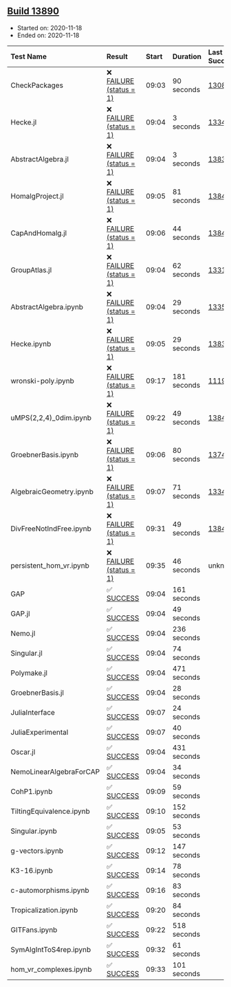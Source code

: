## [Build 13890](https://oscarci.mathematik.uni-kl.de/job/oscar/13890/)

* Started on: 2020-11-18
* Ended on: 2020-11-18

| Test Name    | Result | Start | Duration | Last Success | First Failure |
|:-------------|:-------|:------|:---------|:-------------|:--------------|
| CheckPackages | ❌ [FAILURE (status = 1)](https://oscarci.mathematik.uni-kl.de/job/oscar/13890/artifact/logs/build-13890/CheckPackages.log) | 09:03 | 90 seconds | [13085](https://oscarci.mathematik.uni-kl.de/job/oscar/13085/) | [13086](https://oscarci.mathematik.uni-kl.de/job/oscar/13086/) |
| Hecke.jl | ❌ [FAILURE (status = 1)](https://oscarci.mathematik.uni-kl.de/job/oscar/13890/artifact/logs/build-13890/Hecke.jl.log) | 09:04 | 3 seconds | [13341](https://oscarci.mathematik.uni-kl.de/job/oscar/13341/) | [13342](https://oscarci.mathematik.uni-kl.de/job/oscar/13342/) |
| AbstractAlgebra.jl | ❌ [FAILURE (status = 1)](https://oscarci.mathematik.uni-kl.de/job/oscar/13890/artifact/logs/build-13890/AbstractAlgebra.jl.log) | 09:04 | 3 seconds | [13837](https://oscarci.mathematik.uni-kl.de/job/oscar/13837/) | [13838](https://oscarci.mathematik.uni-kl.de/job/oscar/13838/) |
| HomalgProject.jl | ❌ [FAILURE (status = 1)](https://oscarci.mathematik.uni-kl.de/job/oscar/13890/artifact/logs/build-13890/HomalgProject.jl.log) | 09:05 | 81 seconds | [13845](https://oscarci.mathematik.uni-kl.de/job/oscar/13845/) | [13846](https://oscarci.mathematik.uni-kl.de/job/oscar/13846/) |
| CapAndHomalg.jl | ❌ [FAILURE (status = 1)](https://oscarci.mathematik.uni-kl.de/job/oscar/13890/artifact/logs/build-13890/CapAndHomalg.jl.log) | 09:06 | 44 seconds | [13845](https://oscarci.mathematik.uni-kl.de/job/oscar/13845/) | [13846](https://oscarci.mathematik.uni-kl.de/job/oscar/13846/) |
| GroupAtlas.jl | ❌ [FAILURE (status = 1)](https://oscarci.mathematik.uni-kl.de/job/oscar/13890/artifact/logs/build-13890/GroupAtlas.jl.log) | 09:04 | 62 seconds | [13311](https://oscarci.mathematik.uni-kl.de/job/oscar/13311/) | [13312](https://oscarci.mathematik.uni-kl.de/job/oscar/13312/) |
| AbstractAlgebra.ipynb | ❌ [FAILURE (status = 1)](https://oscarci.mathematik.uni-kl.de/job/oscar/13890/artifact/logs/build-13890/AbstractAlgebra.ipynb.log) | 09:04 | 29 seconds | [13355](https://oscarci.mathematik.uni-kl.de/job/oscar/13355/) | [13356](https://oscarci.mathematik.uni-kl.de/job/oscar/13356/) |
| Hecke.ipynb | ❌ [FAILURE (status = 1)](https://oscarci.mathematik.uni-kl.de/job/oscar/13890/artifact/logs/build-13890/Hecke.ipynb.log) | 09:05 | 29 seconds | [13837](https://oscarci.mathematik.uni-kl.de/job/oscar/13837/) | [13838](https://oscarci.mathematik.uni-kl.de/job/oscar/13838/) |
| wronski-poly.ipynb | ❌ [FAILURE (status = 1)](https://oscarci.mathematik.uni-kl.de/job/oscar/13890/artifact/logs/build-13890/wronski-poly.ipynb.log) | 09:17 | 181 seconds | [11192](https://oscarci.mathematik.uni-kl.de/job/oscar/11192/) | [11193](https://oscarci.mathematik.uni-kl.de/job/oscar/11193/) |
| uMPS(2,2,4)_0dim.ipynb | ❌ [FAILURE (status = 1)](https://oscarci.mathematik.uni-kl.de/job/oscar/13890/artifact/logs/build-13890/uMPS-2-2-4-_0dim.ipynb.log) | 09:22 | 49 seconds | [13841](https://oscarci.mathematik.uni-kl.de/job/oscar/13841/) | [13842](https://oscarci.mathematik.uni-kl.de/job/oscar/13842/) |
| GroebnerBasis.ipynb | ❌ [FAILURE (status = 1)](https://oscarci.mathematik.uni-kl.de/job/oscar/13890/artifact/logs/build-13890/GroebnerBasis.ipynb.log) | 09:06 | 80 seconds | [13748](https://oscarci.mathematik.uni-kl.de/job/oscar/13748/) | [13749](https://oscarci.mathematik.uni-kl.de/job/oscar/13749/) |
| AlgebraicGeometry.ipynb | ❌ [FAILURE (status = 1)](https://oscarci.mathematik.uni-kl.de/job/oscar/13890/artifact/logs/build-13890/AlgebraicGeometry.ipynb.log) | 09:07 | 71 seconds | [13341](https://oscarci.mathematik.uni-kl.de/job/oscar/13341/) | [13342](https://oscarci.mathematik.uni-kl.de/job/oscar/13342/) |
| DivFreeNotIndFree.ipynb | ❌ [FAILURE (status = 1)](https://oscarci.mathematik.uni-kl.de/job/oscar/13890/artifact/logs/build-13890/DivFreeNotIndFree.ipynb.log) | 09:31 | 49 seconds | [13845](https://oscarci.mathematik.uni-kl.de/job/oscar/13845/) | [13846](https://oscarci.mathematik.uni-kl.de/job/oscar/13846/) |
| persistent_hom_vr.ipynb | ❌ [FAILURE (status = 1)](https://oscarci.mathematik.uni-kl.de/job/oscar/13890/artifact/logs/build-13890/persistent_hom_vr.ipynb.log) | 09:35 | 46 seconds | unknown | unknown |
| GAP | ✅ [SUCCESS](https://oscarci.mathematik.uni-kl.de/job/oscar/13890/artifact/logs/build-13890/GAP.log) | 09:04 | 161 seconds |  |  |
| GAP.jl | ✅ [SUCCESS](https://oscarci.mathematik.uni-kl.de/job/oscar/13890/artifact/logs/build-13890/GAP.jl.log) | 09:04 | 49 seconds |  |  |
| Nemo.jl | ✅ [SUCCESS](https://oscarci.mathematik.uni-kl.de/job/oscar/13890/artifact/logs/build-13890/Nemo.jl.log) | 09:04 | 236 seconds |  |  |
| Singular.jl | ✅ [SUCCESS](https://oscarci.mathematik.uni-kl.de/job/oscar/13890/artifact/logs/build-13890/Singular.jl.log) | 09:04 | 74 seconds |  |  |
| Polymake.jl | ✅ [SUCCESS](https://oscarci.mathematik.uni-kl.de/job/oscar/13890/artifact/logs/build-13890/Polymake.jl.log) | 09:04 | 471 seconds |  |  |
| GroebnerBasis.jl | ✅ [SUCCESS](https://oscarci.mathematik.uni-kl.de/job/oscar/13890/artifact/logs/build-13890/GroebnerBasis.jl.log) | 09:04 | 28 seconds |  |  |
| JuliaInterface | ✅ [SUCCESS](https://oscarci.mathematik.uni-kl.de/job/oscar/13890/artifact/logs/build-13890/JuliaInterface.log) | 09:07 | 24 seconds |  |  |
| JuliaExperimental | ✅ [SUCCESS](https://oscarci.mathematik.uni-kl.de/job/oscar/13890/artifact/logs/build-13890/JuliaExperimental.log) | 09:07 | 40 seconds |  |  |
| Oscar.jl | ✅ [SUCCESS](https://oscarci.mathematik.uni-kl.de/job/oscar/13890/artifact/logs/build-13890/Oscar.jl.log) | 09:04 | 431 seconds |  |  |
| NemoLinearAlgebraForCAP | ✅ [SUCCESS](https://oscarci.mathematik.uni-kl.de/job/oscar/13890/artifact/logs/build-13890/NemoLinearAlgebraForCAP.log) | 09:04 | 34 seconds |  |  |
| CohP1.ipynb | ✅ [SUCCESS](https://oscarci.mathematik.uni-kl.de/job/oscar/13890/artifact/logs/build-13890/CohP1.ipynb.log) | 09:09 | 59 seconds |  |  |
| TiltingEquivalence.ipynb | ✅ [SUCCESS](https://oscarci.mathematik.uni-kl.de/job/oscar/13890/artifact/logs/build-13890/TiltingEquivalence.ipynb.log) | 09:10 | 152 seconds |  |  |
| Singular.ipynb | ✅ [SUCCESS](https://oscarci.mathematik.uni-kl.de/job/oscar/13890/artifact/logs/build-13890/Singular.ipynb.log) | 09:05 | 53 seconds |  |  |
| g-vectors.ipynb | ✅ [SUCCESS](https://oscarci.mathematik.uni-kl.de/job/oscar/13890/artifact/logs/build-13890/g-vectors.ipynb.log) | 09:12 | 147 seconds |  |  |
| K3-16.ipynb | ✅ [SUCCESS](https://oscarci.mathematik.uni-kl.de/job/oscar/13890/artifact/logs/build-13890/K3-16.ipynb.log) | 09:14 | 78 seconds |  |  |
| c-automorphisms.ipynb | ✅ [SUCCESS](https://oscarci.mathematik.uni-kl.de/job/oscar/13890/artifact/logs/build-13890/c-automorphisms.ipynb.log) | 09:16 | 83 seconds |  |  |
| Tropicalization.ipynb | ✅ [SUCCESS](https://oscarci.mathematik.uni-kl.de/job/oscar/13890/artifact/logs/build-13890/Tropicalization.ipynb.log) | 09:20 | 84 seconds |  |  |
| GITFans.ipynb | ✅ [SUCCESS](https://oscarci.mathematik.uni-kl.de/job/oscar/13890/artifact/logs/build-13890/GITFans.ipynb.log) | 09:22 | 518 seconds |  |  |
| SymAlgIntToS4rep.ipynb | ✅ [SUCCESS](https://oscarci.mathematik.uni-kl.de/job/oscar/13890/artifact/logs/build-13890/SymAlgIntToS4rep.ipynb.log) | 09:32 | 61 seconds |  |  |
| hom_vr_complexes.ipynb | ✅ [SUCCESS](https://oscarci.mathematik.uni-kl.de/job/oscar/13890/artifact/logs/build-13890/hom_vr_complexes.ipynb.log) | 09:33 | 101 seconds |  |  |
